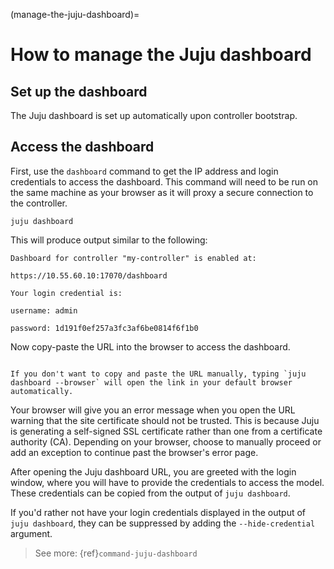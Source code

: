 (manage-the-juju-dashboard)=
# How to manage the Juju dashboard

## Set up the dashboard

The Juju dashboard is set up automatically upon controller bootstrap.

## Access the dashboard

First, use the `dashboard` command to get the IP address and login credentials to access the dashboard. This command will need to be run on the same machine as your browser as it will proxy a secure connection to the controller.

```text
juju dashboard
```

This will produce output similar to the following:

```text
Dashboard for controller "my-controller" is enabled at:

https://10.55.60.10:17070/dashboard

Your login credential is:

username: admin

password: 1d191f0ef257a3fc3af6be0814f6f1b0
```

Now copy-paste the URL into the browser to access the dashboard.

```{important}

If you don't want to copy and paste the URL manually, typing `juju dashboard --browser` will open the link in your default browser automatically.

```

Your browser will give you an error message when you open the URL warning that the site certificate should not be trusted. This is because Juju is generating a self-signed SSL certificate rather than one from a certificate authority (CA). Depending on your browser, choose to manually proceed or add an exception to continue past the browser's error page.

After opening the Juju dashboard URL, you are greeted with the login window, where you will have to provide the credentials to access the model. These credentials can be copied from the output of `juju dashboard`.

If you'd rather not have your login credentials displayed in the output of `juju dashboard`, they can be suppressed by adding the `--hide-credential` argument.


> See more: {ref}`command-juju-dashboard`